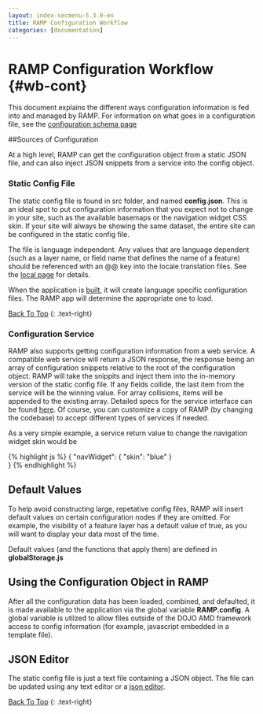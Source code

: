 ```yaml
---
layout: index-secmenu-5.3.0-en
title: RAMP Configuration Workflow
categories: [documentation]
---
```


<a name="top" />

# RAMP Configuration Workflow {#wb-cont}

This document explains the different ways configuration information is fed into and managed by RAMP.  For information on what goes in a configuration file, see the [configuration schema page](json-config-en.html)

<div class="toc"></div>

##Sources of Configuration

At a high level, RAMP can get the configuration object from a static JSON file, and can also inject JSON snippets from a service into the config object.

### Static Config File

The static config file is found in src folder, and named __config.json__.  This is an ideal spot to put configuration information that you expect not to change in your site, such as the available basemaps or the navigation widget CSS skin.  If your site will always be showing the same dataset, the entire site can be configured in the static config file.

The file is language independent.  Any values that are language dependent (such as a layer name, or field name that defines the name of a feature) should be referenced with an @@ key into the locale translation files.  See the [local page](locale-en.html) for details.

When the application is [built](build-tool-en.html), it will create language specific configuration files.  The RAMP app will determine the appropriate one to load.

[Back To Top](#top)
{: .text-right}

### Configuration Service

RAMP also supports getting configuration information from a web service.  A compatible web service will return a JSON response, the response being an array of configuration snippets relative to the root of the configuration object.  RAMP will take the snippits and inject them into the in-memory version of the static config file.  If any fields collide, the last item from the service will be the winning value.  For array collisions, items will be appended to the existing array.  Detailed specs for the service interface can be found [here](service-contract-en.html).  Of course, you can customize a copy of RAMP (by changing the codebase) to accept different types of services if needed.

As a very simple example, a service return value to change the navigation widget skin would be

{% highlight js %}
{
    "navWidget": {
		"skin": "blue"
	}    
}
{% endhighlight %}

## Default Values

To help avoid constructing large, repetative config files, RAMP will insert default values on certain configuration nodes if they are omitted.  For example, the visibility of a feature layer has a default value of true, as you will want to display your data most of the time.

Default values (and the functions that apply them) are defined in __globalStorage.js__

## Using the Configuration Object in RAMP

After all the configuration data has been loaded, combined, and defaulted, it is made available to the application via the global variable __RAMP.config__.  A global variable is utilzed to allow files outside of the DOJO AMD framework access to config information (for example, javascript embedded in a template file).

## JSON Editor

The static config file is just a text file containing a JSON object.  The file can be updated using any text editor or a [json editor](http://www.jsoneditoronline.org).

[Back To Top](#top)
{: .text-right}
